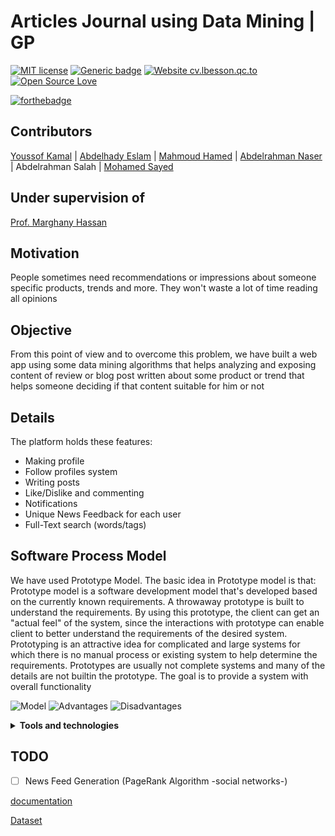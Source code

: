 # Articles Journal using Data Mining | GP
[![MIT license](https://img.shields.io/badge/License-MIT-blue.svg)](https://github.com/Abdulrahmannaser/Articles_Analyzing/blob/master/LICENSE)
[![Generic badge](https://img.shields.io/badge/contributors-6-<COLOR>.svg)](#)
[![Website cv.lbesson.qc.to](https://img.shields.io/website-up-down-green-red/http/cv.lbesson.qc.to.svg)](#)
[![Open Source Love](https://badges.frapsoft.com/os/v3/open-source.png?v=103)](#)

[![forthebadge](https://forthebadge.com/images/badges/made-with-python.svg)](https://github.com/YoussefElkilaney/Projects/blob/master/Graduation%20Project/Source%20Code.ipynb)

## Contributors
[Youssof Kamal](https://github.com/YoussefElkilaney) |
[Abdelhady Eslam](https://github.com/Hady-Eslam) |
[Mahmoud Hamed](https://github.com/mahmoudhamedhafez) | 
[Abdelrahman Naser](https://github.com/Abdulrahmannaser) |
Abdelrahman Salah |
[Mohamed Sayed](https://github.com/Acceptologist)
## Under supervision of
[Prof. Marghany Hassan](https://scholar.google.com/citations?user=Atnnj6UAAAAJ&hl=en)

## Motivation
People sometimes need recommendations or impressions about someone specific products, trends and more. They won't waste a lot of time reading all opinions
## Objective 
From this point of view and to overcome this problem, we have built a web app using some data mining algorithms that helps analyzing and exposing content of review or blog post written about some product or trend that helps someone deciding if that content suitable for him or not
## Details
The platform holds these features:
- Making profile
- Follow profiles system
- Writing posts
- Like/Dislike and commenting
- Notifications
- Unique News Feedback for each user
- Full-Text search (words/tags)
## Software Process Model
We have used Prototype Model. The basic idea in Prototype model is that:
Prototype model is a software development model that's developed based on the currently known requirements. A throwaway prototype is built to understand the requirements. By using this prototype, the client can get an "actual feel" of the system, since the interactions with prototype can enable client to better understand the requirements of the desired system. Prototyping is an attractive idea for complicated and large systems for which there is no manual process or existing system to help determine the requirements. Prototypes are usually not complete systems and many of the details are not builtin the prototype. The goal is to provide a system with overall functionality

![Model](https://github.com/Abdulrahmannaser/Journal/blob/master/Screenshot%20from%202020-10-08%2003-12-20.png)
![Advantages](https://github.com/Abdulrahmannaser/Journal/blob/master/Screenshot%20from%202020-10-08%2003-12-16.png)
![Disadvantages](https://github.com/Abdulrahmannaser/Journal/blob/master/Screenshot%20from%202020-10-08%2003-09-52.png)


<details align="center">
    <summary align="left"><strong>Tools and technologies</strong></summary>
  <ul>
    <li>
      <details align="center">
        <summary align="left"><strong>DataBases</strong></summary>
        MySQL - MongoDB
      </details>
    </li>
    <li>
      <details align="center">
        <summary align="left"><strong>BackEnd</strong></summary>
        Django
      </details>
    </li>
    <li>
      <details align="center">
        <summary align="left"><strong>FrontEnd</strong></summary>
        HTML - CSS - Bootstrap - JS - JQuery
      </details>
    </li>
    <li>
      <details align="center">
        <summary align="left"><strong>Classifications Algorithms</strong></summary>
        Logistic Regression - KNN - SVC - Decision Tree - Random Forests
      </details>
    </li>
    <li>
      <details align="center">
        <summary align="left"><strong>Python Packages</strong></summary>
        re - Pandas - Stopwords from nltk.corpus - word_tokenize from nltk.tokenize - PorterStemmer from nltk.stem.porter 
      </details>
    </li>
  </ul>
</details>

## TODO
- [ ] News Feed Generation (PageRank Algorithm -social networks-)

[documentation](https://github.com/Abdulrahmannaser/Articles_Analyzing/blob/master/Documentation.pdf)

[Dataset](https://github.com/YoussefElkilaney/Projects/tree/master/Graduation%20Project/Datasets)

